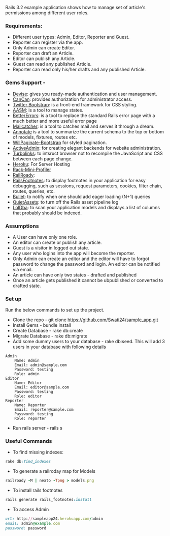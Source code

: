 Rails 3.2 example application shows how to manage set of article's permissions among different user roles.

### Requirements:

* Different user types: Admin, Editor, Reporter and Guest.
* Reporter can register via the app.
* Only Admin can create Editor.
* Reporter can draft an Article.
* Editor can publish any Article.
* Guest can read any published Article.
* Reporter can read only his/her drafts and any published Article.


### Gems Support -
* [Devise](https://github.com/plataformatec/devise): gives you ready-made authentication and user management.
* [CanCan](https://github.com/ryanb/cancan): provides authorization for administrator access.
* [Twitter Bootstrap](http://twitter.github.com/bootstrap/): is a front-end framework for CSS styling.
* [AASM](https://github.com/aasm/aasm): is a tool to manage states.
* [BetterErrors](https://github.com/charliesome/better_errors): is a tool to replace the standard Rails error page with a much better and more useful error page
* [Mailcatcher](https://github.com/sj26/mailcatcher): is a tool to catches mail and serves it through a dream.
* [Annotate](https://github.com/ctran/annotate_models) is a tool to summarize the current schema to the top or bottom of models, fixtures, routes etc.
* [WillPaginate-Bootstrap](https://github.com/mislav/will_paginate) for styled pagination.
* [ActiveAdmin](https://github.com/gregbell/active_admin): for creating elegant backends for website administration.
* [Turbolinks](https://github.com/rails/turbolinks/): to intsruct browser not to recompile the JavaScript and CSS between each page change.
* [Heroku](https://github.com/heroku/heroku): For Server Hosting
* [Rack-Mini-Profiler]()
* [RailRoady](https://github.com/SamSaffron/MiniProfiler/tree/master/Ruby):
* [RailsFootnotes](https://github.com/josevalim/rails-footnotes): to display footnotes in your application for easy debugging, such as sessions, request parameters, cookies, filter chain, routes, queries, etc.
* [Bullet](https://github.com/flyerhzm/bullet): to notify when one should add eager loading (N+1) queries
* [QuietAssets](https://github.com/evrone/quiet_assets): to turn off the Rails asset pipeline log
* [LolDba](https://github.com/plentz/lol_dba): to scan your application models and displays a list of columns that probably should be indexed.



### Assumptions

* A User can have only one role.
* An editor can create or publish any article.
* Guest is a visitor in logged out state.
* Any user who logins into the app will become the reporter.
* Only Admin can create an editor and the editor will have to forgot password to change the password and login. An editor can be notified via email.
* An article can have only two states - drafted and published
* Once an article gets published it cannot be ubpublished or converted to drafted state.

### Set up

Run the below commands to set up the project.
* Clone the repo - git clone https://github.com/Swati24/sample_app.git
* Install Gems - bundle install
* Create Database - rake db:create
* Migrate Database - rake db:migrate
* Add some dummy users to your database - rake db:seed. This will add 3 users in your database with following details

```console
Admin
	Name: Admin
	Email: admin@sample.com
	Password: testing
	Role: admin
Editor
	Name: Editor
	Email: editor@sample.com
	Password: testing
	Role: editor
Reporter
	Name: Reporter
	Email: reporter@sample.com
	Password: testing
	Role: reporter
```

* Run rails server - rails s

### Useful Commands

* To find missing indexes:
```ruby
rake db:find_indexes
```

* To generate a railroday map for Models
```ruby
railroady -M | neato -Tpng > models.png
```
* To install rails footnotes
```ruby
rails generate rails_footnotes:install
```

* To access Admin
```ruby
url: http://sampleapp24.herokuapp.com/admin
email: admin@example.com
password: password
```